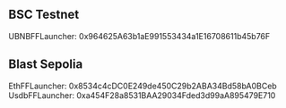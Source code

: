 ## BSC Testnet

UBNBFFLauncher: 0x964625A63b1aE991553434a1E16708611b45b76F  

## Blast Sepolia

EthFFLauncher: 0x8534c4cDC0E249de450C29b2ABA34Bd58bA0BCeb  
UsdbFFLauncher: 0xa454F28a8531BAA29034Fded3d99aA895479E710
